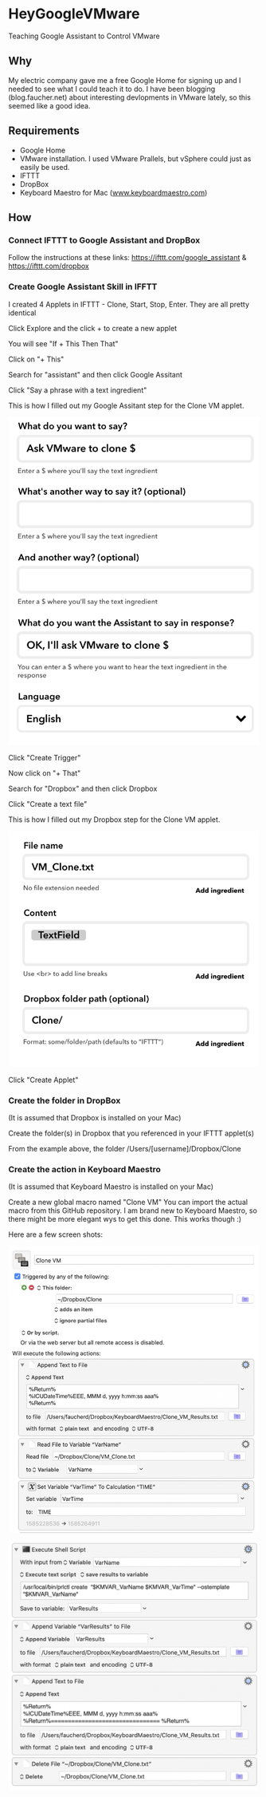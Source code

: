 # HeyGoogleVMware
Teaching Google Assistant to Control VMware
## Why
My electric company gave me a free Google Home for signing up and I needed to see what I could teach it to do. I have been blogging (blog.faucher.net) about interesting devlopments in VMware lately, so this seemed like a good idea.
## Requirements
* Google Home
* VMware installation. I used VMware Prallels, but vSphere could just as easily be used.
* IFTTT
* DropBox
* Keyboard Maestro for Mac (www.keyboardmaestro.com)
## How
### Connect IFTTT to Google Assistant and DropBox
Follow the instructions at these links: https://ifttt.com/google_assistant & https://ifttt.com/dropbox
### Create Google Assistant Skill in IFFTT
I created 4 Applets in IFTTT - Clone, Start, Stop, Enter. They are all pretty identical

Click Explore and the click + to create a new applet

You will see "If + This Then That"

Click on "+ This"

Search for "assistant" and then click Google Assitant

Click "Say a phrase with a text ingredient"

This is how I filled out my Google Assitant step for the Clone VM applet.

![Google Step](https://github.com/DennisFaucher/HeyGoogleVMware/blob/master/IFTTT%20Clone%20-%20Google.png)

Click "Create Trigger"

Now click on "+ That"

Search for "Dropbox" and then click Dropbox

Click "Create a text file"

This is how I filled out my Dropbox step for the Clone VM applet.

![Dropbox Step](https://github.com/DennisFaucher/HeyGoogleVMware/blob/master/IFTTT%20Clone%20-%20Dropbox.png)

Click "Create Applet"

### Create the folder in DropBox
(It is assumed that Dropbox is installed on your Mac)

Create the folder(s) in Dropbox that you referenced in your IFTTT applet(s)

From the example above, the folder /Users/[username]/Dropbox/Clone

### Create the action in Keyboard Maestro
(It is assumed that Keyboard Maestro is installed on your Mac)

Create a new global macro named "Clone VM" You can import the actual macro from this GitHub repository. I am brand new to Keyboard Maestro, so there might be more elegant wys to get this done. This works though :)  

Here are a few screen shots:

![Macro - Top](https://github.com/DennisFaucher/HeyGoogleVMware/blob/master/KM%20-%20Clone%20Top.png)

![Macro - Bottom](https://github.com/DennisFaucher/HeyGoogleVMware/blob/master/KM%20-%20Clone%20Bottom.png)

